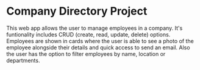 # Company Directory Project

This web app allows the user to manage employees in a company. It's funtionality includes CRUD (create, read, update, delete) options. Employees are shown in cards where the user is able to see a photo of the employee alongside their details and quick access to send an email. Also the user has the option to filter employees by name, location or departments.
